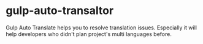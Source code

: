 # gulp-auto-transaltor
Gulp Auto Translate helps you to resolve translation issues. Especially it will help developers who didn't plan project's multi languages before.
